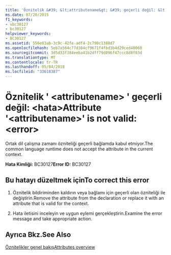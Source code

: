 ```yaml
---
title: 'Öznitelik &#39; &lt;attributename&gt; &#39; geçerli değil: &lt;hata&gt;'
ms.date: 07/20/2015
f1_keywords:
- vbc30127
- bc30127
helpviewer_keywords:
- BC30127
ms.assetid: 556e03ab-3c9c-42fe-adf4-2c790c1388d7
ms.openlocfilehash: 5eb7a564c77d304cf9671f4fbd3b4d29ced48060
ms.sourcegitcommit: 3d5d33f384eeba41b2dff79d096f47ccc8d8f03d
ms.translationtype: MT
ms.contentlocale: tr-TR
ms.lasthandoff: 05/04/2018
ms.locfileid: "33618387"
---
```

# <a name="attribute-39ltattributenamegt39-is-not-valid-lterrorgt"></a><span data-ttu-id="41fe8-102">Öznitelik &#39; &lt;attributename&gt; &#39; geçerli değil: &lt;hata&gt;</span><span class="sxs-lookup"><span data-stu-id="41fe8-102">Attribute &#39;&lt;attributename&gt;&#39; is not valid: &lt;error&gt;</span></span>
<span data-ttu-id="41fe8-103">Ortak dil çalışma zamanı özniteliği geçerli bağlamda kabul etmiyor.</span><span class="sxs-lookup"><span data-stu-id="41fe8-103">The common language runtime does not accept the attribute in the current context.</span></span>  
  
 <span data-ttu-id="41fe8-104">**Hata Kimliği:** BC30127</span><span class="sxs-lookup"><span data-stu-id="41fe8-104">**Error ID:** BC30127</span></span>  
  
## <a name="to-correct-this-error"></a><span data-ttu-id="41fe8-105">Bu hatayı düzeltmek için</span><span class="sxs-lookup"><span data-stu-id="41fe8-105">To correct this error</span></span>  
  
1.  <span data-ttu-id="41fe8-106">Öznitelik bildiriminden kaldırın veya bağlamı için geçerli olan özniteliği ile değiştirin.</span><span class="sxs-lookup"><span data-stu-id="41fe8-106">Remove the attribute from the declaration or replace it with an attribute that is valid for the context.</span></span>  
  
2.  <span data-ttu-id="41fe8-107">Hata iletisini inceleyin ve uygun eylemi gerçekleştirin.</span><span class="sxs-lookup"><span data-stu-id="41fe8-107">Examine the error message and take appropriate action.</span></span>  
  
## <a name="see-also"></a><span data-ttu-id="41fe8-108">Ayrıca Bkz.</span><span class="sxs-lookup"><span data-stu-id="41fe8-108">See Also</span></span>  
 [<span data-ttu-id="41fe8-109">Öznitelikler genel bakış</span><span class="sxs-lookup"><span data-stu-id="41fe8-109">Attributes overview</span></span>](~/docs/visual-basic/programming-guide/concepts/attributes/index.md)
